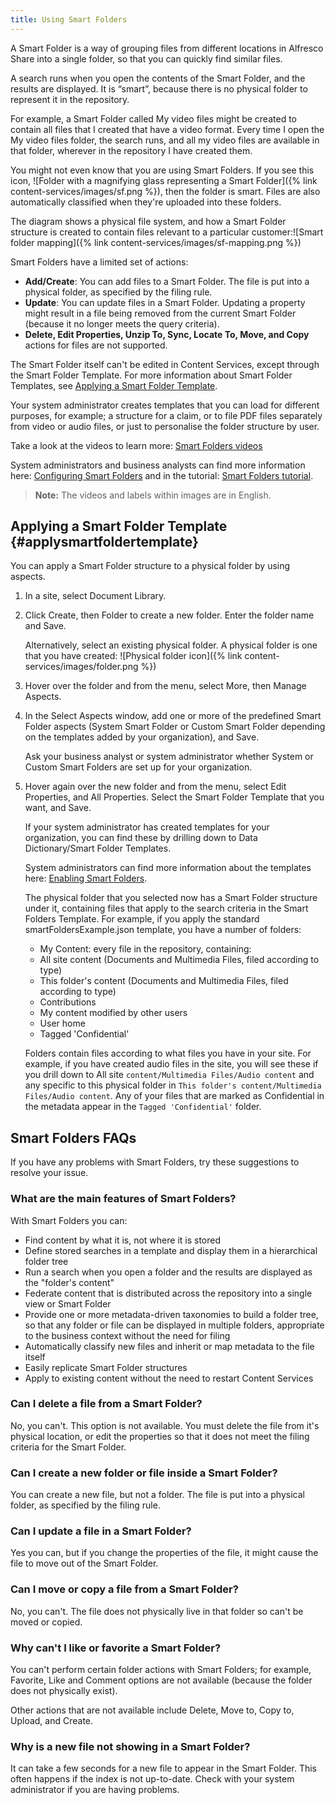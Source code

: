 ```yaml
---
title: Using Smart Folders
---
```


A Smart Folder is a way of grouping files from different locations in Alfresco Share into a single folder, so that you 
can quickly find similar files.

A search runs when you open the contents of the Smart Folder, and the results are displayed. It is “smart”, because 
there is no physical folder to represent it in the repository.

For example, a Smart Folder called My video files might be created to contain all files that I created that have a 
video format. Every time I open the My video files folder, the search runs, and all my video files are available in 
that folder, wherever in the repository I have created them.

You might not even know that you are using Smart Folders. If you see this icon, 
![Folder with a magnifying glass representing a Smart Folder]({% link content-services/images/sf.png %}), then the folder 
is smart. Files are also automatically classified when they're uploaded into these folders.

The diagram shows a physical file system, and how a Smart Folder structure is created to contain files relevant to a 
particular customer:![Smart folder mapping]({% link content-services/images/sf-mapping.png %})

Smart Folders have a limited set of actions:

* **Add/Create**: You can add files to a Smart Folder. The file is put into a physical folder, as specified by the filing rule.
* **Update**: You can update files in a Smart Folder. Updating a property might result in a file being removed from the current Smart Folder (because it no longer meets the query criteria).
* **Delete, Edit Properties, Unzip To, Sync, Locate To, Move, and Copy** actions for files are not supported.

The Smart Folder itself can't be edited in Content Services, except through the Smart Folder Template. For more 
information about Smart Folder Templates, see [Applying a Smart Folder Template](#applysmartfoldertemplate).

Your system administrator creates templates that you can load for different purposes, for example; a structure for a 
claim, or to file PDF files separately from video or audio files, or just to personalise the folder structure by user.

Take a look at the videos to learn more: [Smart Folders videos](TODO:https://docs.alfresco.com/6.2/topics/smart-video-tutorials.html)

System administrators and business analysts can find more information here: 
[Configuring Smart Folders](TODO:https://docs.alfresco.com/6.2/concepts/sf-intro.html) and in the tutorial: 
[Smart Folders tutorial](TODO:https://docs.alfresco.com/6.2/tasks/sf-tutorial.html).

> **Note:** The videos and labels within images are in English.

## Applying a Smart Folder Template {#applysmartfoldertemplate}

You can apply a Smart Folder structure to a physical folder by using aspects.

1. In a site, select Document Library.

2. Click Create, then Folder to create a new folder. Enter the folder name and Save.

    Alternatively, select an existing physical folder. A physical folder is one that you have created: ![Physical folder icon]({% link content-services/images/folder.png %})

3. Hover over the folder and from the menu, select More, then Manage Aspects.

4. In the Select Aspects window, add one or more of the predefined Smart Folder aspects (System Smart Folder or Custom Smart Folder depending on the templates added by your organization), and Save.

    Ask your business analyst or system administrator whether System or Custom Smart Folders are set up for your organization.

5. Hover again over the new folder and from the menu, select Edit Properties, and All Properties. Select the Smart Folder Template that you want, and Save.

    If your system administrator has created templates for your organization, you can find these by drilling down to Data Dictionary/Smart Folder Templates.

    System administrators can find more information about the templates here: [Enabling Smart Folders](TODO:sf-config-examples.md).

    The physical folder that you selected now has a Smart Folder structure under it, containing files that apply to the search criteria in the Smart Folders Template. For example, if you apply the standard smartFoldersExample.json template, you have a number of folders:

    * My Content: every file in the repository, containing:
    * All site content (Documents and Multimedia Files, filed according to type)
    * This folder's content (Documents and Multimedia Files, filed according to type)
    * Contributions
    * My content modified by other users
    * User home
    * Tagged 'Confidential'

    Folders contain files according to what files you have in your site. For example, if you have created audio files in the site, you will see these if you drill down to All site `content/Multimedia Files/Audio content` and any specific to this physical folder in `This folder's content/Multimedia Files/Audio content`. Any of your files that are marked as Confidential in the metadata appear in the `Tagged 'Confidential'` folder.

## Smart Folders FAQs

If you have any problems with Smart Folders, try these suggestions to resolve your issue.

### What are the main features of Smart Folders?

With Smart Folders you can:

* Find content by what it is, not where it is stored
* Define stored searches in a template and display them in a hierarchical folder tree
* Run a search when you open a folder and the results are displayed as the "folder's content"
* Federate content that is distributed across the repository into a single view or Smart Folder
* Provide one or more metadata-driven taxonomies to build a folder tree, so that any folder or file can be displayed in multiple folders, appropriate to the business context without the need for filing
* Automatically classify new files and inherit or map metadata to the file itself
* Easily replicate Smart Folder structures
* Apply to existing content without the need to restart Content Services

### Can I delete a file from a Smart Folder?

No, you can't. This option is not available. You must delete the file from it's physical location, or edit the properties so that it does not meet the filing criteria for the Smart Folder.

### Can I create a new folder or file inside a Smart Folder?

You can create a new file, but not a folder. The file is put into a physical folder, as specified by the filing rule.

### Can I update a file in a Smart Folder?

Yes you can, but if you change the properties of the file, it might cause the file to move out of the Smart Folder.

### Can I move or copy a file from a Smart Folder?

No, you can't. The file does not physically live in that folder so can't be moved or copied.

### Why can't I like or favorite a Smart Folder?

You can't perform certain folder actions with Smart Folders; for example, Favorite, Like and Comment options are not available (because the folder does not physically exist).

Other actions that are not available include Delete, Move to, Copy to, Upload, and Create.

### Why is a new file not showing in a Smart Folder?

It can take a few seconds for a new file to appear in the Smart Folder. This often happens if the index is not up-to-date. Check with your system administrator if you are having problems.
